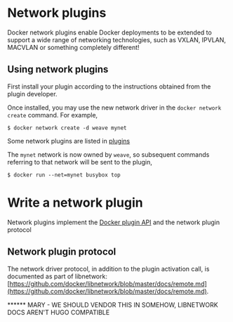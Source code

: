 <!--[metadata]>
+++
title = "Network plugins"
description = "Manage networks with external plugins"
keywords = ["Examples, Usage, plugins, docker, documentation, user guide"]
[menu.main]
parent = "mn_extend"
weight=-1
+++
<![end-metadata]-->

# Network plugins

Docker network plugins enable Docker deployments to be extended to support
a wide range of networking technologies, such as VXLAN, IPVLAN, MACVLAN or
something completely different!

## Using network plugins

First install your plugin according to the instructions obtained from the
plugin developer.

Once installed, you may use the new network driver in the `docker network
create` command. For example,

    $ docker network create -d weave mynet

Some network plugins are listed in [plugins](plugins.md)

The `mynet` network is now owned by `weave`, so subsequent commands
referring to that network will be sent to the plugin,

    $ docker run --net=mynet busybox top

# Write a network plugin

Network plugins implement the [Docker plugin API](https://docs.docker.com/extend/plugin_api/)
and the network plugin protocol

## Network plugin protocol

The network driver protocol, in addition to the plugin activation call, is
documented as part of libnetwork:
[https://github.com/docker/libnetwork/blob/master/docs/remote.md](https://github.com/docker/libnetwork/blob/master/docs/remote.md).

****** MARY - WE SHOULD VENDOR THIS IN SOMEHOW, LIBNETWORK DOCS AREN'T HUGO COMPATIBLE

